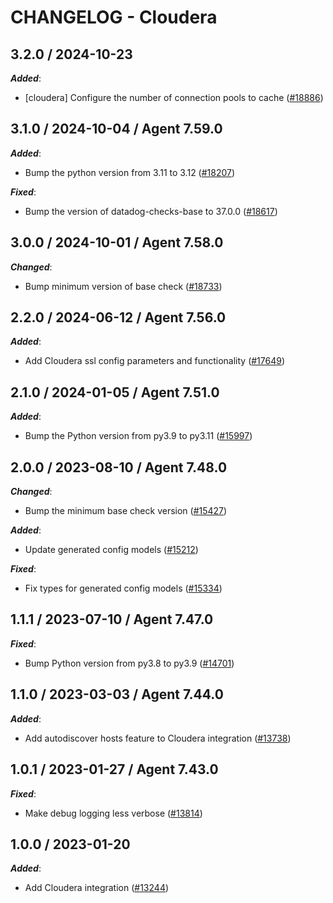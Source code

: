 # CHANGELOG - Cloudera

<!-- towncrier release notes start -->

## 3.2.0 / 2024-10-23

***Added***:

* [cloudera] Configure the number of connection pools to cache ([#18886](https://github.com/DataDog/integrations-core/pull/18886))

## 3.1.0 / 2024-10-04 / Agent 7.59.0

***Added***:

* Bump the python version from 3.11 to 3.12 ([#18207](https://github.com/DataDog/integrations-core/pull/18207))

***Fixed***:

* Bump the version of datadog-checks-base to 37.0.0 ([#18617](https://github.com/DataDog/integrations-core/pull/18617))

## 3.0.0 / 2024-10-01 / Agent 7.58.0

***Changed***:

* Bump minimum version of base check ([#18733](https://github.com/DataDog/integrations-core/pull/18733))

## 2.2.0 / 2024-06-12 / Agent 7.56.0

***Added***:

* Add Cloudera ssl config parameters and functionality ([#17649](https://github.com/DataDog/integrations-core/pull/17649))

## 2.1.0 / 2024-01-05 / Agent 7.51.0

***Added***:

* Bump the Python version from py3.9 to py3.11 ([#15997](https://github.com/DataDog/integrations-core/pull/15997))

## 2.0.0 / 2023-08-10 / Agent 7.48.0

***Changed***:

* Bump the minimum base check version ([#15427](https://github.com/DataDog/integrations-core/pull/15427))

***Added***:

* Update generated config models ([#15212](https://github.com/DataDog/integrations-core/pull/15212))

***Fixed***:

* Fix types for generated config models ([#15334](https://github.com/DataDog/integrations-core/pull/15334))

## 1.1.1 / 2023-07-10 / Agent 7.47.0

***Fixed***:

* Bump Python version from py3.8 to py3.9 ([#14701](https://github.com/DataDog/integrations-core/pull/14701))

## 1.1.0 / 2023-03-03 / Agent 7.44.0

***Added***:

* Add autodiscover hosts feature to Cloudera integration ([#13738](https://github.com/DataDog/integrations-core/pull/13738))

## 1.0.1 / 2023-01-27 / Agent 7.43.0

***Fixed***:

* Make debug logging less verbose ([#13814](https://github.com/DataDog/integrations-core/pull/13814))

## 1.0.0 / 2023-01-20

***Added***:

* Add Cloudera integration ([#13244](https://github.com/DataDog/integrations-core/pull/13244))
